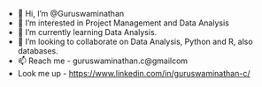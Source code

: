 - 👋 Hi, I’m @Guruswaminathan
- 👀 I’m interested in Project Management and Data Analysis
- 🌱 I’m currently learning Data Analysis.
- 💞️ I’m looking to collaborate on Data Analysis, Python and R, also databases.
- 📫 Reach me - guruswaminathan.c@gmailcom
- Look me up - https://www.linkedin.com/in/guruswaminathan-c/

<!---
Guruswaminathan/Guruswaminathan is a ✨ special ✨ repository because its `README.md` (this file) appears on your GitHub profile.
You can click the Preview link to take a look at your changes.
--->
